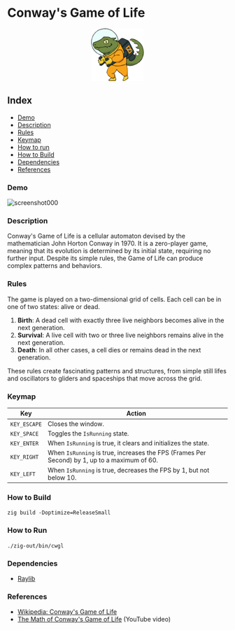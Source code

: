 # Conway's Game of Life

<p align="center">
    <img src="https://github.com/ziglang/logo/raw/master/zero.svg" alt="zero" width="120" height="120">
</p>

## Index
- [Demo](#demo)
- [Description](#description)
- [Rules](#rules)
- [Keymap](#keymap)
- [How to run](#how-to-run)
- [How to Build](#how-to-build)
- [Dependencies](#dependencies)
- [References](#references)

### Demo

![screenshot000](https://github.com/Chipskein/cwgl/assets/47486707/bf108de2-80ea-49d8-a649-8e89e701cb11)

### Description
Conway's Game of Life is a cellular automaton devised by the mathematician John Horton Conway in 1970. It is a zero-player game, meaning that its evolution is determined by its initial state, requiring no further input. Despite its simple rules, the Game of Life can produce complex patterns and behaviors.

### Rules

The game is played on a two-dimensional grid of cells. Each cell can be in one of two states: alive or dead.

1. **Birth**: A dead cell with exactly three live neighbors becomes alive in the next generation.
2. **Survival**: A live cell with two or three live neighbors remains alive in the next generation.
3. **Death**: In all other cases, a cell dies or remains dead in the next generation.

These rules create fascinating patterns and structures, from simple still lifes and oscillators to gliders and spaceships that move across the grid.
### Keymap
| Key             | Action                                                                                                  |
|-----------------|---------------------------------------------------------------------------------------------------------|
| `KEY_ESCAPE`    | Closes the window.                                                                                      |
| `KEY_SPACE`     | Toggles the `IsRunning` state.                                                                          |
| `KEY_ENTER`     | When `IsRunning` is true, it clears and initializes the state.                                          |
| `KEY_RIGHT`     | When `IsRunning` is true, increases the FPS (Frames Per Second) by 1, up to a maximum of 60.             |
| `KEY_LEFT`      | When `IsRunning` is true, decreases the FPS by 1, but not below 10.                                     |



### How to Build
    zig build -Doptimize=ReleaseSmall

### How to Run
    ./zig-out/bin/cwgl

### Dependencies

* [Raylib](https://github.com/raysan5/raylib)
  
### References

- [Wikipedia: Conway's Game of Life](https://en.wikipedia.org/wiki/Conway%27s_Game_of_Life)
- [The Math of Conway's Game of Life](https://www.youtube.com/watch?v=R9Plq-D1gEk) (YouTube video)


